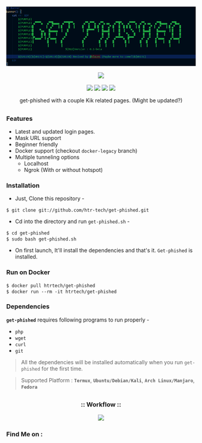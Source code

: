 <!-- get-phished -->

<p align="center">
  <img src=".imgs/logo.png">
</p>

<p align="center">
  <img src="https://img.shields.io/badge/Version-0.1-green?style=for-the-badge">
</p>

<p align="center">
  <img src="https://img.shields.io/badge/Revived_by-Blaze-cyan?style=flat-square">
  <img src="https://img.shields.io/badge/Open%20Source-Yes-cyan?style=flat-square">
  <img src="https://img.shields.io/badge/MADE%20WHILE-STONED-cyan?style=flat-square">
  <img src="https://img.shields.io/badge/Written%20In-Bash-cyan?style=flat-square">
</p>

<p align="center">get-phished with a couple Kik related pages. (Might be updated?)</p>

##

### Features

- Latest and updated login pages.
- Mask URL support 
- Beginner friendly
- Docker support (checkout `docker-legacy` branch)
- Multiple tunneling options
  - Localhost
  - Ngrok (With or without hotspot)


### Installation

- Just, Clone this repository -
```
$ git clone git://github.com/htr-tech/get-phished.git
```

- Cd into the directory and run `get-phished.sh` -
```
$ cd get-phished
$ sudo bash get-phished.sh
```

- On first launch, It'll install the dependencies and that's it. `Get-phished` is installed.

### Run on Docker
```
$ docker pull htrtech/get-phished
$ docker run --rm -it htrtech/get-phished
```

### Dependencies

**`get-phished`** requires following programs to run properly - 
- `php`
- `wget`
- `curl`
- `git`

> All the dependencies will be installed automatically when you run `get-phished` for the first time.

> Supported Platform : **`Termux`**, **`Ubuntu/Debian/Kali`**, **`Arch Linux/Manjaro`**, **`Fedora`**

##

<h3 align="center">
:: Workflow ::
</h3>
<p align="center">
<img src=".imgs/wf.gif"/>
</p>

### Find Me on :
<p align="left">
  <a href="http://kik.me/blazes" target="_blank"></a>
  

